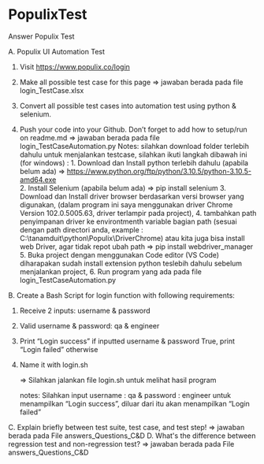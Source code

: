 # PopulixTest
Answer Populix Test


A. Populix UI Automation Test
  1. Visit https://www.populix.co/login
  2. Make all possible test case for this page
     => jawaban berada pada file login_TestCase.xlsx

  4. Convert all possible test cases into automation test using python & selenium.
  5. Push your code into your Github. Don’t forget to add how to setup/run on readme.md
    => jawaban berada pada file login_TestCaseAutomation.py
     Notes: silahkan download folder terlebih dahulu untuk menjalankan testcase, silahkan ikuti langkah dibawah ini  (for windows) :
    1. Download dan Install python terlebih dahulu (apabila belum ada) => https://www.python.org/ftp/python/3.10.5/python-3.10.5-amd64.exe    
    2. Install Selenium (apabila belum ada) 
        => pip install selenium
    3. Download dan Install driver browser berdasarkan versi browser yang digunakan, (dalam program ini saya menggunakan driver Chrome Version 102.0.5005.63, driver terlampir pada project),
    4. tambahkan path penyimpanan driver ke  environtmenth variable bagian path (sesuai dengan path directori anda, example : C:\tanamduit\python\Populix\DriverChrome)
      atau kita juga bisa install web Driver, agar tidak repot ubah path
        => pip install webdriver_manager
    5. Buka project dengan menggunakan Code editor (VS Code) diharapakan sudah install extension python teslebih dahulu sebelum menjalankan project, 
    6. Run program yang ada pada file login_TestCaseAutomation.py
  

B. Create a Bash Script for login function with following requirements:
  1. Receive 2 inputs: username & password
  2. Valid username & password: qa & engineer
  3. Print “Login success” if inputted username & password True, print “Login failed” otherwise
  4. Name it with login.sh

      => Silahkan jalankan file login.sh untuk melihat hasil program 
      
      notes: Silahkan input username : qa & password : engineer untuk menampilkan “Login success”, diluar dari itu akan menampilkan “Login failed”

C. Explain briefly between test suite, test case, and test step!
    => jawaban berada pada File answers_Questions_C&D
D. What's the difference between regression test and non-regression test?
    => jawaban berada pada File answers_Questions_C&D
